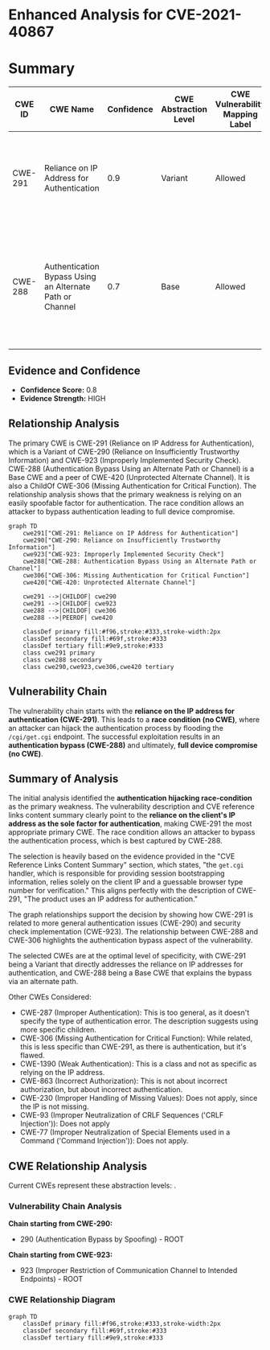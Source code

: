 # Enhanced Analysis for CVE-2021-40867

# Summary
| CWE ID | CWE Name | Confidence | CWE Abstraction Level | CWE Vulnerability Mapping Label | CWE-Vulnerability Mapping Notes |
|---|---|---|---|---|---|
| CWE-291 | Reliance on IP Address for Authentication | 0.9 | Variant | Allowed | Primary CWE. The authentication mechanism relies solely on the IP address, which can be spoofed. |
| CWE-288 | Authentication Bypass Using an Alternate Path or Channel | 0.7 | Base | Allowed | Secondary CWE. The race condition creates an alternate channel to bypass authentication by hijacking the session information. |

## Evidence and Confidence

*   **Confidence Score:** 0.8
*   **Evidence Strength:** HIGH

## Relationship Analysis
The primary CWE is CWE-291 (Reliance on IP Address for Authentication), which is a Variant of CWE-290 (Reliance on Insufficiently Trustworthy Information) and CWE-923 (Improperly Implemented Security Check). CWE-288 (Authentication Bypass Using an Alternate Path or Channel) is a Base CWE and a peer of CWE-420 (Unprotected Alternate Channel). It is also a ChildOf CWE-306 (Missing Authentication for Critical Function). The relationship analysis shows that the primary weakness is relying on an easily spoofable factor for authentication. The race condition allows an attacker to bypass authentication leading to full device compromise.

```mermaid
graph TD
    cwe291["CWE-291: Reliance on IP Address for Authentication"]
    cwe290["CWE-290: Reliance on Insufficiently Trustworthy Information"]
    cwe923["CWE-923: Improperly Implemented Security Check"]
    cwe288["CWE-288: Authentication Bypass Using an Alternate Path or Channel"]
    cwe306["CWE-306: Missing Authentication for Critical Function"]
    cwe420["CWE-420: Unprotected Alternate Channel"]

    cwe291 -->|CHILDOF| cwe290
    cwe291 -->|CHILDOF| cwe923
    cwe288 -->|CHILDOF| cwe306
    cwe288 -->|PEEROF| cwe420

    classDef primary fill:#f96,stroke:#333,stroke-width:2px
    classDef secondary fill:#69f,stroke:#333
    classDef tertiary fill:#9e9,stroke:#333
    class cwe291 primary
    class cwe288 secondary
    class cwe290,cwe923,cwe306,cwe420 tertiary
```

## Vulnerability Chain
The vulnerability chain starts with the **reliance on the IP address for authentication (CWE-291)**. This leads to a **race condition (no CWE)**, where an attacker can hijack the authentication process by flooding the `/cgi/get.cgi` endpoint. The successful exploitation results in an **authentication bypass (CWE-288)** and ultimately, **full device compromise (no CWE)**.

## Summary of Analysis
The initial analysis identified the **authentication hijacking race-condition** as the primary weakness. The vulnerability description and CVE reference links content summary clearly point to the **reliance on the client's IP address as the sole factor for authentication**, making CWE-291 the most appropriate primary CWE. The race condition allows an attacker to bypass the authentication process, which is best captured by CWE-288.

The selection is heavily based on the evidence provided in the "CVE Reference Links Content Summary" section, which states, "the `get.cgi` handler, which is responsible for providing session bootstrapping information, relies solely on the client IP and a guessable browser type number for verification." This aligns perfectly with the description of CWE-291, "The product uses an IP address for authentication."

The graph relationships support the decision by showing how CWE-291 is related to more general authentication issues (CWE-290) and security check implementation (CWE-923). The relationship between CWE-288 and CWE-306 highlights the authentication bypass aspect of the vulnerability.

The selected CWEs are at the optimal level of specificity, with CWE-291 being a Variant that directly addresses the reliance on IP addresses for authentication, and CWE-288 being a Base CWE that explains the bypass via an alternate path.

Other CWEs Considered:

*   CWE-287 (Improper Authentication): This is too general, as it doesn't specify the type of authentication error. The description suggests using more specific children.
*   CWE-306 (Missing Authentication for Critical Function): While related, this is less specific than CWE-291, as there is authentication, but it's flawed.
*   CWE-1390 (Weak Authentication): This is a class and not as specific as relying on the IP address.
*   CWE-863 (Incorrect Authorization): This is not about incorrect authorization, but about incorrect authentication.
*   CWE-230 (Improper Handling of Missing Values): Does not apply, since the IP is not missing.
*   CWE-93 (Improper Neutralization of CRLF Sequences ('CRLF Injection')): Does not apply
*   CWE-77 (Improper Neutralization of Special Elements used in a Command ('Command Injection')): Does not apply.


## CWE Relationship Analysis

Current CWEs represent these abstraction levels: .


### Vulnerability Chain Analysis

**Chain starting from CWE-290:**
- 290 (Authentication Bypass by Spoofing) - ROOT


**Chain starting from CWE-923:**
- 923 (Improper Restriction of Communication Channel to Intended Endpoints) - ROOT



### CWE Relationship Diagram

```mermaid
graph TD
    classDef primary fill:#f96,stroke:#333,stroke-width:2px
    classDef secondary fill:#69f,stroke:#333
    classDef tertiary fill:#9e9,stroke:#333
```